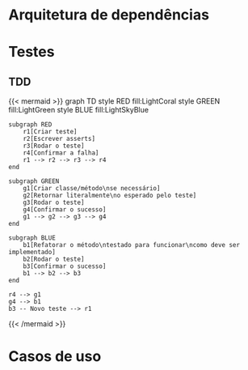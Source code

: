 # Arquitetura de dependências
# Testes

## TDD
{{< mermaid >}}
graph TD
    style RED fill:LightCoral
    style GREEN fill:LightGreen
    style BLUE fill:LightSkyBlue

    subgraph RED
        r1[Criar teste]
        r2[Escrever asserts]
        r3[Rodar o teste]
        r4[Confirmar a falha]
        r1 --> r2 --> r3 --> r4
    end

    subgraph GREEN
        g1[Criar classe/método\nse necessário]
        g2[Retornar literalmente\no esperado pelo teste]
        g3[Rodar o teste]
        g4[Confirmar o sucesso]
        g1 --> g2 --> g3 --> g4
    end

    subgraph BLUE
        b1[Refatorar o método\ntestado para funcionar\ncomo deve ser implementado]
        b2[Rodar o teste]
        b3[Confirmar o sucesso]
        b1 --> b2 --> b3
    end

    r4 --> g1
    g4 --> b1
    b3 -- Novo teste --> r1
{{< /mermaid >}}
# Casos de uso
